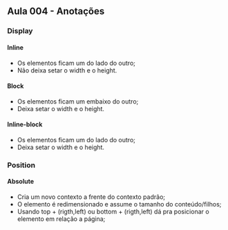 ## Aula 004 - Anotações

### Display
#### Inline
* Os elementos ficam um do lado do outro;
* Não deixa setar o width e o height.

#### Block
* Os elementos ficam um embaixo do outro;
* Deixa setar o width e o height.

#### Inline-block
* Os elementos ficam um do lado do outro;
* Deixa setar o width e o height.

### Position
#### Absolute

* Cria um novo contexto a frente do contexto padrão;
* O elemento é redimensionado e assume o tamanho do conteúdo/filhos;
* Usando top + (rigth,left) ou bottom + (rigth,left) dá pra posicionar o elemento em relação a página;


